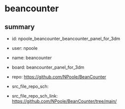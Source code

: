 # beancounter
 
## summary 
* id: npoole_beancounter_beancounter_panel_for_3dm
* user: npoole
* name: beancounter
* board: beancounter_panel_for_3dm
* repo: https://github.com/NPoole/BeanCounter



* src_file_repo_sch: 
* src_file_repo_sch_link: https://github.com/NPoole/BeanCounter/tree/main/




